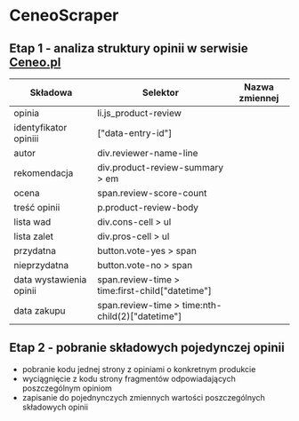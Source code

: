 # CeneoScraper
## Etap 1 - analiza struktury opinii w serwisie [Ceneo.pl](https://ceneo.pl/)
|Składowa                |Selektor                                        |Nazwa zmiennej|
|------------------------|------------------------------------------------|--------------|
|opinia                  |li.js_product-review                            |              |
|identyfikator opiniii   |["data-entry-id"]                               |              |
|autor                   |div.reviewer-name-line                          |              |
|rekomendacja            |div.product-review-summary > em                 |              |
|ocena                   |span.review-score-count                         |              |
|treść opinii            |p.product-review-body                           |              |
|lista wad               |div.cons-cell > ul                              |              |
|lista zalet             |div.pros-cell > ul                              |              |
|przydatna               |button.vote-yes > span                          |              |
|nieprzydatna            |button.vote-no > span                           |              |
|data wystawienia opinii |span.review-time > time:first-child["datetime"] |              |
|data zakupu             |span.review-time > time:nth-child(2)["datetime"]|              |
## Etap 2 - pobranie składowych pojedynczej opinii
- pobranie kodu jednej strony z opiniami o konkretnym produkcie
- wyciągnięcie z kodu strony fragmentów odpowiadających poszczególnym opiniom
- zapisanie do pojednynczych zmiennych wartości poszczególnych składowych opinii